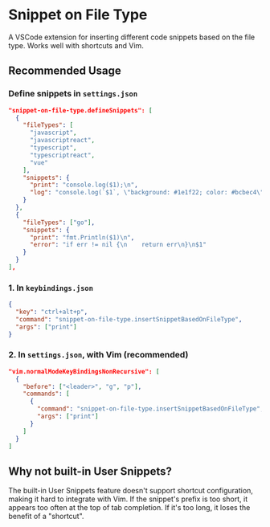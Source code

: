 # Snippet on File Type

A VSCode extension for inserting different code snippets based on the file type. Works well with shortcuts and Vim.

## Recommended Usage

### Define snippets in `settings.json`

```json
"snippet-on-file-type.defineSnippets": [
  {
    "fileTypes": [
      "javascript",
      "javascriptreact",
      "typescript",
      "typescriptreact",
      "vue"
    ],
    "snippets": {
      "print": "console.log($1);\n",
      "log": "console.log(`$1`, \"background: #1e1f22; color: #bcbec4\");\n",
    }
  },
  {
    "fileTypes": ["go"],
    "snippets": {
      "print": "fmt.Println($1)\n",
      "error": "if err != nil {\n    return err\n}\n$1"
    }
  }
],
```

### 1. In `keybindings.json`

```json
{
  "key": "ctrl+alt+p",
  "command": "snippet-on-file-type.insertSnippetBasedOnFileType",
  "args": ["print"]
}
```

### 2. In `settings.json`, with Vim (recommended)

```json
"vim.normalModeKeyBindingsNonRecursive": [
  {
    "before": ["<leader>", "g", "p"],
    "commands": [
      {
        "command": "snippet-on-file-type.insertSnippetBasedOnFileType",
        "args": ["print"]
      }
    ]
  }
]
```

## Why not built-in User Snippets?

The built-in User Snippets feature doesn't support shortcut configuration, making it hard to integrate with Vim. If the snippet's prefix is too short, it appears too often at the top of tab completion. If it's too long, it loses the benefit of a "shortcut".
